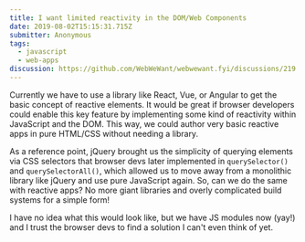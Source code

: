 ```yaml
---
title: I want limited reactivity in the DOM/Web Components
date: 2019-08-02T15:15:31.715Z
submitter: Anonymous
tags:
  - javascript
  - web-apps
discussion: https://github.com/WebWeWant/webwewant.fyi/discussions/219
---
```


Currently we have to use a library like React, Vue, or Angular to get the basic concept of reactive elements. It would be great if browser developers could enable this key feature by implementing some kind of reactivity within JavaScript and the DOM. This way, we could author very basic reactive apps in pure HTML/CSS without needing a library.

As a reference point, jQuery brought us the simplicity of querying elements via CSS selectors that browser devs later implemented in `querySelector()` and `querySelectorAll()`, which allowed us to move away from a monolithic library like jQuery and use pure JavaScript again. So, can we do the same with reactive apps? No more giant libraries and overly complicated build systems for a simple form!

I have no idea what this would look like, but we have JS modules now (yay!) and I trust the browser devs to find a solution I can't even think of yet.

